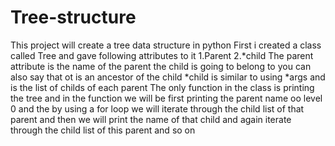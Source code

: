 # Tree-structure
This project will create a tree data structure in python
First i created a class called Tree and gave following attributes to it
1.Parent
2.*child
The parent attribute is  the name of the parent the child is going to belong to you can also say that ot is an ancestor of the child
*child is similar to using *args and is the list of childs of each parent
The only function in the class is printing the tree and  in the function we will be first printing the parent name oo level 0 and the by using a for loop we will iterate through
the child list of that parent and then we will print the name of that child and again iterate through the child list of this parent and so on
